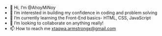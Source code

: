 - 👋 Hi, I’m @AhoyMiNoy
- 👀 I’m interested in building my confidence in coding and problem solving
- 🌱 I’m currently learning the Front-End basics- HTML, CSS, JavaScript
- 💞️ I’m looking to collaborate on anything really!
- 📫 How to reach me xtaqwa.armstrongx@gmail.com

<!---
AhoyMiNoy/AhoyMiNoy is a ✨ special ✨ repository because its `README.md` (this file) appears on your GitHub profile.
You can click the Preview link to take a look at your changes.
--->
